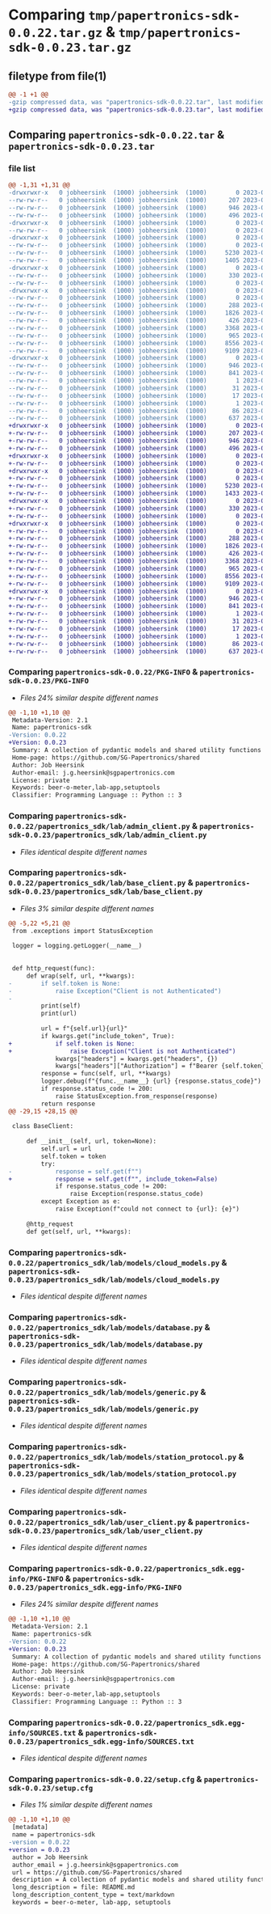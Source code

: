 # Comparing `tmp/papertronics-sdk-0.0.22.tar.gz` & `tmp/papertronics-sdk-0.0.23.tar.gz`

## filetype from file(1)

```diff
@@ -1 +1 @@
-gzip compressed data, was "papertronics-sdk-0.0.22.tar", last modified: Tue Jul 11 10:17:44 2023, max compression
+gzip compressed data, was "papertronics-sdk-0.0.23.tar", last modified: Tue Jul 11 10:20:12 2023, max compression
```

## Comparing `papertronics-sdk-0.0.22.tar` & `papertronics-sdk-0.0.23.tar`

### file list

```diff
@@ -1,31 +1,31 @@
-drwxrwxr-x   0 jobheersink  (1000) jobheersink  (1000)        0 2023-07-11 10:17:44.706000 papertronics-sdk-0.0.22/
--rw-rw-r--   0 jobheersink  (1000) jobheersink  (1000)      207 2023-07-10 08:19:33.000000 papertronics-sdk-0.0.22/LICENSE
--rw-rw-r--   0 jobheersink  (1000) jobheersink  (1000)      946 2023-07-11 10:17:44.706000 papertronics-sdk-0.0.22/PKG-INFO
--rw-rw-r--   0 jobheersink  (1000) jobheersink  (1000)      496 2023-07-11 08:58:02.000000 papertronics-sdk-0.0.22/README.md
-drwxrwxr-x   0 jobheersink  (1000) jobheersink  (1000)        0 2023-07-11 10:17:44.702000 papertronics-sdk-0.0.22/papertronics_sdk/
--rw-rw-r--   0 jobheersink  (1000) jobheersink  (1000)        0 2023-07-10 08:19:48.000000 papertronics-sdk-0.0.22/papertronics_sdk/__init__.py
-drwxrwxr-x   0 jobheersink  (1000) jobheersink  (1000)        0 2023-07-11 10:17:44.702000 papertronics-sdk-0.0.22/papertronics_sdk/lab/
--rw-rw-r--   0 jobheersink  (1000) jobheersink  (1000)        0 2023-07-10 08:20:22.000000 papertronics-sdk-0.0.22/papertronics_sdk/lab/__init__.py
--rw-rw-r--   0 jobheersink  (1000) jobheersink  (1000)     5230 2023-07-11 09:12:17.000000 papertronics-sdk-0.0.22/papertronics_sdk/lab/admin_client.py
--rw-rw-r--   0 jobheersink  (1000) jobheersink  (1000)     1405 2023-07-11 10:17:16.000000 papertronics-sdk-0.0.22/papertronics_sdk/lab/base_client.py
-drwxrwxr-x   0 jobheersink  (1000) jobheersink  (1000)        0 2023-07-11 10:17:44.702000 papertronics-sdk-0.0.22/papertronics_sdk/lab/exceptions/
--rw-rw-r--   0 jobheersink  (1000) jobheersink  (1000)      330 2023-07-10 10:48:57.000000 papertronics-sdk-0.0.22/papertronics_sdk/lab/exceptions/StatusException.py
--rw-rw-r--   0 jobheersink  (1000) jobheersink  (1000)        0 2023-07-10 10:45:22.000000 papertronics-sdk-0.0.22/papertronics_sdk/lab/exceptions/__init__.py
-drwxrwxr-x   0 jobheersink  (1000) jobheersink  (1000)        0 2023-07-11 10:17:44.706000 papertronics-sdk-0.0.22/papertronics_sdk/lab/models/
--rw-rw-r--   0 jobheersink  (1000) jobheersink  (1000)        0 2023-05-31 07:21:33.000000 papertronics-sdk-0.0.22/papertronics_sdk/lab/models/__init__.py
--rw-rw-r--   0 jobheersink  (1000) jobheersink  (1000)      288 2023-06-28 08:05:09.000000 papertronics-sdk-0.0.22/papertronics_sdk/lab/models/admin_cloud_models.py
--rw-rw-r--   0 jobheersink  (1000) jobheersink  (1000)     1826 2023-06-28 11:09:30.000000 papertronics-sdk-0.0.22/papertronics_sdk/lab/models/cloud_models.py
--rw-rw-r--   0 jobheersink  (1000) jobheersink  (1000)      426 2023-06-12 09:35:19.000000 papertronics-sdk-0.0.22/papertronics_sdk/lab/models/config.py
--rw-rw-r--   0 jobheersink  (1000) jobheersink  (1000)     3368 2023-07-10 08:23:40.000000 papertronics-sdk-0.0.22/papertronics_sdk/lab/models/database.py
--rw-rw-r--   0 jobheersink  (1000) jobheersink  (1000)      965 2023-07-10 08:26:50.000000 papertronics-sdk-0.0.22/papertronics_sdk/lab/models/generic.py
--rw-rw-r--   0 jobheersink  (1000) jobheersink  (1000)     8556 2023-06-28 08:05:09.000000 papertronics-sdk-0.0.22/papertronics_sdk/lab/models/station_protocol.py
--rw-rw-r--   0 jobheersink  (1000) jobheersink  (1000)     9109 2023-07-11 07:55:49.000000 papertronics-sdk-0.0.22/papertronics_sdk/lab/user_client.py
-drwxrwxr-x   0 jobheersink  (1000) jobheersink  (1000)        0 2023-07-11 10:17:44.702000 papertronics-sdk-0.0.22/papertronics_sdk.egg-info/
--rw-rw-r--   0 jobheersink  (1000) jobheersink  (1000)      946 2023-07-11 10:17:44.000000 papertronics-sdk-0.0.22/papertronics_sdk.egg-info/PKG-INFO
--rw-rw-r--   0 jobheersink  (1000) jobheersink  (1000)      841 2023-07-11 10:17:44.000000 papertronics-sdk-0.0.22/papertronics_sdk.egg-info/SOURCES.txt
--rw-rw-r--   0 jobheersink  (1000) jobheersink  (1000)        1 2023-07-11 10:17:44.000000 papertronics-sdk-0.0.22/papertronics_sdk.egg-info/dependency_links.txt
--rw-rw-r--   0 jobheersink  (1000) jobheersink  (1000)       31 2023-07-11 10:17:44.000000 papertronics-sdk-0.0.22/papertronics_sdk.egg-info/requires.txt
--rw-rw-r--   0 jobheersink  (1000) jobheersink  (1000)       17 2023-07-11 10:17:44.000000 papertronics-sdk-0.0.22/papertronics_sdk.egg-info/top_level.txt
--rw-rw-r--   0 jobheersink  (1000) jobheersink  (1000)        1 2023-07-11 10:17:44.000000 papertronics-sdk-0.0.22/papertronics_sdk.egg-info/zip-safe
--rw-rw-r--   0 jobheersink  (1000) jobheersink  (1000)       86 2023-06-28 08:05:09.000000 papertronics-sdk-0.0.22/pyproject.toml
--rw-rw-r--   0 jobheersink  (1000) jobheersink  (1000)      637 2023-07-11 10:17:44.706000 papertronics-sdk-0.0.22/setup.cfg
+drwxrwxr-x   0 jobheersink  (1000) jobheersink  (1000)        0 2023-07-11 10:20:12.475975 papertronics-sdk-0.0.23/
+-rw-rw-r--   0 jobheersink  (1000) jobheersink  (1000)      207 2023-07-10 08:19:33.000000 papertronics-sdk-0.0.23/LICENSE
+-rw-rw-r--   0 jobheersink  (1000) jobheersink  (1000)      946 2023-07-11 10:20:12.475975 papertronics-sdk-0.0.23/PKG-INFO
+-rw-rw-r--   0 jobheersink  (1000) jobheersink  (1000)      496 2023-07-11 08:58:02.000000 papertronics-sdk-0.0.23/README.md
+drwxrwxr-x   0 jobheersink  (1000) jobheersink  (1000)        0 2023-07-11 10:20:12.475975 papertronics-sdk-0.0.23/papertronics_sdk/
+-rw-rw-r--   0 jobheersink  (1000) jobheersink  (1000)        0 2023-07-10 08:19:48.000000 papertronics-sdk-0.0.23/papertronics_sdk/__init__.py
+drwxrwxr-x   0 jobheersink  (1000) jobheersink  (1000)        0 2023-07-11 10:20:12.475975 papertronics-sdk-0.0.23/papertronics_sdk/lab/
+-rw-rw-r--   0 jobheersink  (1000) jobheersink  (1000)        0 2023-07-10 08:20:22.000000 papertronics-sdk-0.0.23/papertronics_sdk/lab/__init__.py
+-rw-rw-r--   0 jobheersink  (1000) jobheersink  (1000)     5230 2023-07-11 09:12:17.000000 papertronics-sdk-0.0.23/papertronics_sdk/lab/admin_client.py
+-rw-rw-r--   0 jobheersink  (1000) jobheersink  (1000)     1433 2023-07-11 10:20:06.000000 papertronics-sdk-0.0.23/papertronics_sdk/lab/base_client.py
+drwxrwxr-x   0 jobheersink  (1000) jobheersink  (1000)        0 2023-07-11 10:20:12.475975 papertronics-sdk-0.0.23/papertronics_sdk/lab/exceptions/
+-rw-rw-r--   0 jobheersink  (1000) jobheersink  (1000)      330 2023-07-10 10:48:57.000000 papertronics-sdk-0.0.23/papertronics_sdk/lab/exceptions/StatusException.py
+-rw-rw-r--   0 jobheersink  (1000) jobheersink  (1000)        0 2023-07-10 10:45:22.000000 papertronics-sdk-0.0.23/papertronics_sdk/lab/exceptions/__init__.py
+drwxrwxr-x   0 jobheersink  (1000) jobheersink  (1000)        0 2023-07-11 10:20:12.475975 papertronics-sdk-0.0.23/papertronics_sdk/lab/models/
+-rw-rw-r--   0 jobheersink  (1000) jobheersink  (1000)        0 2023-05-31 07:21:33.000000 papertronics-sdk-0.0.23/papertronics_sdk/lab/models/__init__.py
+-rw-rw-r--   0 jobheersink  (1000) jobheersink  (1000)      288 2023-06-28 08:05:09.000000 papertronics-sdk-0.0.23/papertronics_sdk/lab/models/admin_cloud_models.py
+-rw-rw-r--   0 jobheersink  (1000) jobheersink  (1000)     1826 2023-06-28 11:09:30.000000 papertronics-sdk-0.0.23/papertronics_sdk/lab/models/cloud_models.py
+-rw-rw-r--   0 jobheersink  (1000) jobheersink  (1000)      426 2023-06-12 09:35:19.000000 papertronics-sdk-0.0.23/papertronics_sdk/lab/models/config.py
+-rw-rw-r--   0 jobheersink  (1000) jobheersink  (1000)     3368 2023-07-10 08:23:40.000000 papertronics-sdk-0.0.23/papertronics_sdk/lab/models/database.py
+-rw-rw-r--   0 jobheersink  (1000) jobheersink  (1000)      965 2023-07-10 08:26:50.000000 papertronics-sdk-0.0.23/papertronics_sdk/lab/models/generic.py
+-rw-rw-r--   0 jobheersink  (1000) jobheersink  (1000)     8556 2023-06-28 08:05:09.000000 papertronics-sdk-0.0.23/papertronics_sdk/lab/models/station_protocol.py
+-rw-rw-r--   0 jobheersink  (1000) jobheersink  (1000)     9109 2023-07-11 07:55:49.000000 papertronics-sdk-0.0.23/papertronics_sdk/lab/user_client.py
+drwxrwxr-x   0 jobheersink  (1000) jobheersink  (1000)        0 2023-07-11 10:20:12.475975 papertronics-sdk-0.0.23/papertronics_sdk.egg-info/
+-rw-rw-r--   0 jobheersink  (1000) jobheersink  (1000)      946 2023-07-11 10:20:12.000000 papertronics-sdk-0.0.23/papertronics_sdk.egg-info/PKG-INFO
+-rw-rw-r--   0 jobheersink  (1000) jobheersink  (1000)      841 2023-07-11 10:20:12.000000 papertronics-sdk-0.0.23/papertronics_sdk.egg-info/SOURCES.txt
+-rw-rw-r--   0 jobheersink  (1000) jobheersink  (1000)        1 2023-07-11 10:20:12.000000 papertronics-sdk-0.0.23/papertronics_sdk.egg-info/dependency_links.txt
+-rw-rw-r--   0 jobheersink  (1000) jobheersink  (1000)       31 2023-07-11 10:20:12.000000 papertronics-sdk-0.0.23/papertronics_sdk.egg-info/requires.txt
+-rw-rw-r--   0 jobheersink  (1000) jobheersink  (1000)       17 2023-07-11 10:20:12.000000 papertronics-sdk-0.0.23/papertronics_sdk.egg-info/top_level.txt
+-rw-rw-r--   0 jobheersink  (1000) jobheersink  (1000)        1 2023-07-11 10:20:12.000000 papertronics-sdk-0.0.23/papertronics_sdk.egg-info/zip-safe
+-rw-rw-r--   0 jobheersink  (1000) jobheersink  (1000)       86 2023-06-28 08:05:09.000000 papertronics-sdk-0.0.23/pyproject.toml
+-rw-rw-r--   0 jobheersink  (1000) jobheersink  (1000)      637 2023-07-11 10:20:12.475975 papertronics-sdk-0.0.23/setup.cfg
```

### Comparing `papertronics-sdk-0.0.22/PKG-INFO` & `papertronics-sdk-0.0.23/PKG-INFO`

 * *Files 24% similar despite different names*

```diff
@@ -1,10 +1,10 @@
 Metadata-Version: 2.1
 Name: papertronics-sdk
-Version: 0.0.22
+Version: 0.0.23
 Summary: A collection of pydantic models and shared utility functions for SG Papertronics projects
 Home-page: https://github.com/SG-Papertronics/shared
 Author: Job Heersink
 Author-email: j.g.heersink@sgpapertronics.com
 License: private
 Keywords: beer-o-meter,lab-app,setuptools
 Classifier: Programming Language :: Python :: 3
```

### Comparing `papertronics-sdk-0.0.22/papertronics_sdk/lab/admin_client.py` & `papertronics-sdk-0.0.23/papertronics_sdk/lab/admin_client.py`

 * *Files identical despite different names*

### Comparing `papertronics-sdk-0.0.22/papertronics_sdk/lab/base_client.py` & `papertronics-sdk-0.0.23/papertronics_sdk/lab/base_client.py`

 * *Files 3% similar despite different names*

```diff
@@ -5,22 +5,21 @@
 from .exceptions import StatusException
 
 logger = logging.getLogger(__name__)
 
 
 def http_request(func):
     def wrap(self, url, **kwargs):
-        if self.token is None:
-            raise Exception("Client is not Authenticated")
-
         print(self)
         print(url)
 
         url = f"{self.url}{url}"
         if kwargs.get("include_token", True):
+            if self.token is None:
+                raise Exception("Client is not Authenticated")
             kwargs["headers"] = kwargs.get("headers", {})
             kwargs["headers"]["Authorization"] = f"Bearer {self.token}"
         response = func(self, url, **kwargs)
         logger.debug(f"{func.__name__} {url} {response.status_code}")
         if response.status_code != 200:
             raise StatusException.from_response(response)
         return response
@@ -29,15 +28,15 @@
 
 class BaseClient:
 
     def __init__(self, url, token=None):
         self.url = url
         self.token = token
         try:
-            response = self.get(f"")
+            response = self.get(f"", include_token=False)
             if response.status_code != 200:
                 raise Exception(response.status_code)
         except Exception as e:
             raise Exception(f"could not connect to {url}: {e}")
 
     @http_request
     def get(self, url, **kwargs):
```

### Comparing `papertronics-sdk-0.0.22/papertronics_sdk/lab/models/cloud_models.py` & `papertronics-sdk-0.0.23/papertronics_sdk/lab/models/cloud_models.py`

 * *Files identical despite different names*

### Comparing `papertronics-sdk-0.0.22/papertronics_sdk/lab/models/database.py` & `papertronics-sdk-0.0.23/papertronics_sdk/lab/models/database.py`

 * *Files identical despite different names*

### Comparing `papertronics-sdk-0.0.22/papertronics_sdk/lab/models/generic.py` & `papertronics-sdk-0.0.23/papertronics_sdk/lab/models/generic.py`

 * *Files identical despite different names*

### Comparing `papertronics-sdk-0.0.22/papertronics_sdk/lab/models/station_protocol.py` & `papertronics-sdk-0.0.23/papertronics_sdk/lab/models/station_protocol.py`

 * *Files identical despite different names*

### Comparing `papertronics-sdk-0.0.22/papertronics_sdk/lab/user_client.py` & `papertronics-sdk-0.0.23/papertronics_sdk/lab/user_client.py`

 * *Files identical despite different names*

### Comparing `papertronics-sdk-0.0.22/papertronics_sdk.egg-info/PKG-INFO` & `papertronics-sdk-0.0.23/papertronics_sdk.egg-info/PKG-INFO`

 * *Files 24% similar despite different names*

```diff
@@ -1,10 +1,10 @@
 Metadata-Version: 2.1
 Name: papertronics-sdk
-Version: 0.0.22
+Version: 0.0.23
 Summary: A collection of pydantic models and shared utility functions for SG Papertronics projects
 Home-page: https://github.com/SG-Papertronics/shared
 Author: Job Heersink
 Author-email: j.g.heersink@sgpapertronics.com
 License: private
 Keywords: beer-o-meter,lab-app,setuptools
 Classifier: Programming Language :: Python :: 3
```

### Comparing `papertronics-sdk-0.0.22/papertronics_sdk.egg-info/SOURCES.txt` & `papertronics-sdk-0.0.23/papertronics_sdk.egg-info/SOURCES.txt`

 * *Files identical despite different names*

### Comparing `papertronics-sdk-0.0.22/setup.cfg` & `papertronics-sdk-0.0.23/setup.cfg`

 * *Files 1% similar despite different names*

```diff
@@ -1,10 +1,10 @@
 [metadata]
 name = papertronics-sdk
-version = 0.0.22
+version = 0.0.23
 author = Job Heersink
 author_email = j.g.heersink@sgpapertronics.com
 url = https://github.com/SG-Papertronics/shared
 description = A collection of pydantic models and shared utility functions for SG Papertronics projects
 long_description = file: README.md
 long_description_content_type = text/markdown
 keywords = beer-o-meter, lab-app, setuptools
```

